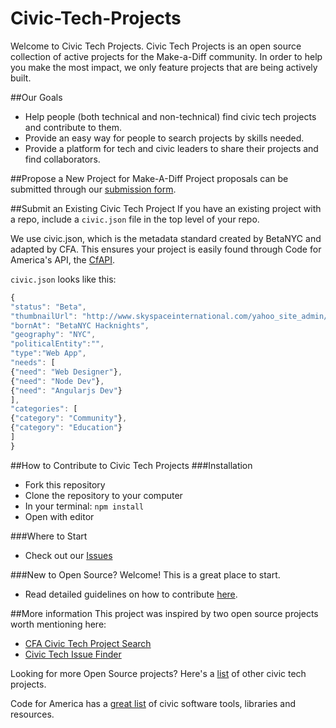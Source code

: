# Civic-Tech-Projects
Welcome to Civic Tech Projects. Civic Tech Projects is an open source collection of active projects for the Make-a-Diff community. In order to help you make the most impact, we only feature projects that are being actively built.

##Our Goals
* Help people (both technical and non-technical) find civic tech projects and contribute to them.
* Provide an easy way for people to search projects by skills needed.
* Provide a platform for tech and civic leaders to share their projects and find collaborators.

##Propose a New Project for Make-A-Diff
Project proposals can be submitted through our [submission form](https://docs.google.com/spreadsheets/d/1V9RmJ4BW8gwQo3hQsUo5rEcuRnRJWbdxDtPwMZOvixU/edit#gid=0). 

##Submit an Existing Civic Tech Project
If you have an existing project with a repo, include a `civic.json` file in the top level of your repo.

We use civic.json, which is the metadata standard created by BetaNYC and adapted by CFA. This ensures your project is easily found through Code for America's API, the [CfAPI](https://github.com/codeforamerica/cfapi#installation). 

`civic.json` looks like this:
```javascript
{
"status": "Beta",
"thumbnailUrl": "http://www.skyspaceinternational.com/yahoo_site_admin/assets/images/NYC_Skyline_Thumb.97220225.jpg",
"bornAt": "BetaNYC Hacknights",
"geography": "NYC",
"politicalEntity":"",
"type":"Web App",
"needs": [
{"need": "Web Designer"},
{"need": "Node Dev"},
{"need": "Angularjs Dev"}
],
"categories": [
{"category": "Community"},
{"category": "Education"}
]
}
```

##How to Contribute to Civic Tech Projects
###Installation
* Fork this repository
* Clone the repository to your computer
* In your terminal:  `npm install`
* Open with editor

###Where to Start
* Check out our [Issues](https://github.com/make-a-diff/civic-tech-projects/issues)

###New to Open Source?
Welcome! This is a great place to start.
* Read detailed guidelines on how to contribute [here](https://docs.google.com/document/d/1u3xULV7z_inIprMQijTjfw7ja-opoNR22ljmqAbWbVw/edit#heading=h.1qvta437hsxj).

##More information
This project was inspired by two open source projects worth mentioning here:
* [CFA Civic Tech Project Search](http://brigade.codeforamerica.org/brigade/projects?page=6)
* [Civic Tech Issue Finder](http://civicissues.codeforamerica.org/geeks/civicissues)

Looking for more Open Source projects? Here's a [list](https://docs.google.com/document/d/1u3xULV7z_inIprMQijTjfw7ja-opoNR22ljmqAbWbVw/edit#heading=h.stfv427e3nn) of other civic tech projects.

Code for America has a [great list](https://github.com/codeforamerica/awesome-civic) of civic software tools, libraries and resources.

